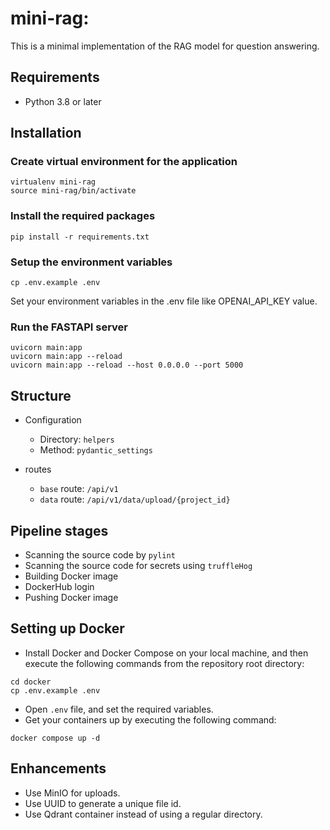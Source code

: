 # mini-rag:
This is a minimal implementation of the RAG model for question answering.

## Requirements
- Python 3.8 or later

## Installation

### Create virtual environment for the application
```
virtualenv mini-rag
source mini-rag/bin/activate
```

### Install the required packages
```
pip install -r requirements.txt
```

### Setup the environment variables
```
cp .env.example .env
```


Set your environment variables in the .env file like OPENAI_API_KEY value.

### Run the FASTAPI server
```
uvicorn main:app
uvicorn main:app --reload
uvicorn main:app --reload --host 0.0.0.0 --port 5000
```

## Structure
- Configuration
    - Directory: `helpers`
    - Method: `pydantic_settings`

- routes

    - `base` route: `/api/v1`
    - `data` route: `/api/v1/data/upload/{project_id}`


## Pipeline stages
- Scanning the source code by `pylint`
- Scanning the source code for secrets using `truffleHog`
- Building Docker image
- DockerHub login
- Pushing Docker image


## Setting up Docker
- Install Docker and Docker Compose on your local machine, and then execute the following commands from the repository root directory:
```
cd docker
cp .env.example .env
```
- Open `.env` file, and set the required variables.
- Get your containers up by executing the following command:
```
docker compose up -d
```

## Enhancements
- Use MinIO for uploads.
- Use UUID to generate a unique file id.
- Use Qdrant container instead of using a regular directory.

